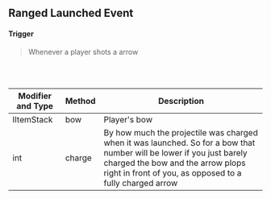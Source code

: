 ## Ranged Launched Event


#### Trigger
> Whenever a player shots a arrow
<br>
<br>



Modifier and Type | Method | Description
------- | ------------- | -------------------------------------------------------------
IItemStack | bow | Player's bow
int | charge | By how much the projectile was charged when it was launched. So for a bow that number will be lower if you just barely charged the bow and the arrow plops right in front of you, as opposed to a fully charged arrow
